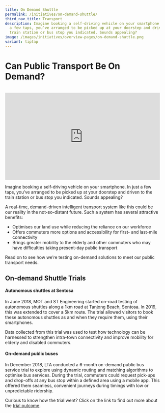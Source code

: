 ```yaml
---
title: On Demand Shuttle
permalink: /initiatives/on-demand-shuttle/
third_nav_title: Transport
description: Imagine booking a self-driving vehicle on your smartphone. In just
  a few taps, you’ve arranged to be picked up at your doorstep and driven to the
  train station or bus stop you indicated. Sounds appealing?
image: /images/initiatives/overview-pages/on-demand-shuttle.png
variant: tiptap
---
```

# Can Public Transport Be On Demand?
<br>
<div style="max-width: 1280px">
    <div style="height: 0;
            overflow: hidden;
            position: relative;
            padding-bottom: 56.25%;">
           <iframe src="https://www.youtube.com/embed/3Wq70ih3YQg" height="720" width="1280" frameborder="0" title="YouTube video player" allow="accelerometer; autoplay; clipboard-write; encrypted-media; gyroscope; picture-in-picture" style="top: 0;
                left: 0;
                right: 0;
                bottom: 0;
                height: 100%;
                border: none;
                max-width: 100%;
                position: absolute;"></iframe>

    </div>
</div>

Imagine booking a self-driving vehicle on your smartphone. In just a few taps, you’ve arranged to be picked up at your doorstep and driven to the train station or bus stop you indicated. Sounds appealing?

A real-time, demand-driven intelligent transport system like this could be our reality in the not-so-distant future. Such a system has several attractive benefits:
* Optimises our land use while reducing the reliance on our workforce
* Offers commuters more options and accessibility for first- and last-mile connectivity
* Brings greater mobility to the elderly and other commuters who may have difficulties taking present-day public transport

Read on to see how we’re testing on-demand solutions to meet our public transport needs.

##   On-demand Shuttle Trials

#### Autonomous shuttles at Sentosa
  
In June 2018, MOT and ST Engineering started on-road testing of autonomous shuttles along a 1km road at Tanjong Beach, Sentosa. In 2019, this was extended to cover a 5km route. The trial allowed visitors to book these autonomous shuttles as and when they require them, using their smartphones.

Data collected from this trial was used to test how technology can be harnessed to strengthen intra-town connectivity and improve mobility for elderly and disabled commuters.

#### On-demand public buses

In December 2018, LTA conducted a 6-month on-demand public bus service trial to explore using dynamic routing and matching algorithms to optimise bus services. During the trial, commuters could request pick-ups and drop-offs at any bus stop within a defined area using a mobile app. This offered them seamless, convenient journeys during timings with low or unpredictable ridership.

Curious to know how the trial went? Click on the link to find out more about the <a href="https://www.lta.gov.sg/content/ltagov/en/newsroom/2019/5/2/conclusion-of-trial-for-on-demand-public-buses.html" target="_blank"> trial outcome</a>.